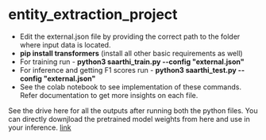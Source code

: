 # entity_extraction_project

* Edit the external.json file by providing the correct path to the folder where input data is located.
* **pip install transformers** (install all other basic requirements as well) 
* For training run - **python3 saarthi_train.py --config "external.json"**
* For inference and getting F1 scores run - **python3 saarthi_test.py --config "external.json"**
* See the colab notebook to see implementation of these commands. Refer documentation to get more insights on each file.

See the drive here for all the outputs after running both the python files. You can directly downjload the pretrained model weights from here and use in your inference. [link](https://drive.google.com/drive/folders/1pbwOXy5VvTubH32WBGir2GlTMfxp6xcR?usp=sharing)
